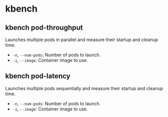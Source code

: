 # kbench

## kbench pod-throughput

Launches multiple pods in parallel and measure their startup and cleanup time.

- `-n`, `--num-pods`: Number of pods to launch.
- `-i`, `--image`: Container image to use.

## kbench pod-latency

Launches multiple pods sequentially and measure their startup and cleanup time.

- `-n`, `--num-pods`: Number of pods to launch.
- `-i`, `--image`: Container image to use.
